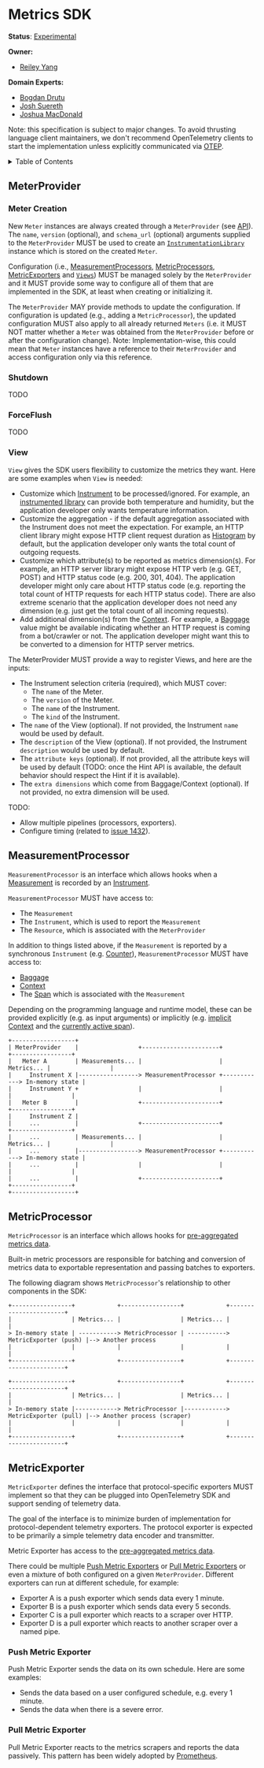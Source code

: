 # Metrics SDK

**Status**: [Experimental](../document-status.md)

**Owner:**

* [Reiley Yang](https://github.com/reyang)

**Domain Experts:**

* [Bogdan Drutu](https://github.com/bogdandrutu)
* [Josh Suereth](https://github.com/jsuereth)
* [Joshua MacDonald](https://github.com/jmacd)

Note: this specification is subject to major changes. To avoid thrusting
language client maintainers, we don't recommend OpenTelemetry clients to start
the implementation unless explicitly communicated via
[OTEP](https://github.com/open-telemetry/oteps#opentelemetry-enhancement-proposal-otep).

<details>
<summary>
Table of Contents
</summary>

* [MeterProvider](#meterprovider)
* [MeasurementProcessor](#measurementprocessor)
* [MetricProcessor](#metricprocessor)
* [MetricExporter](#metricexporter)
  * [Push Metric Exporter](#push-metric-exporter)
  * [Pull Metric Exporter](#pull-metric-exporter)

</details>

## MeterProvider

### Meter Creation

New `Meter` instances are always created through a `MeterProvider` (see
[API](./api.md#meterprovider)). The `name`, `version` (optional), and
`schema_url` (optional) arguments supplied to the `MeterProvider` MUST be used
to create an
[`InstrumentationLibrary`](https://github.com/open-telemetry/oteps/blob/main/text/0083-component.md)
instance which is stored on the created `Meter`.

Configuration (i.e., [MeasurementProcessors](#measurementprocessor),
[MetricProcessors](#metricprocessor), [MetricExporters](#metricexporter) and
[`Views`](#view)) MUST be managed solely by the `MeterProvider` and it MUST
provide some way to configure all of them that are implemented in the SDK, at
least when creating or initializing it.

The `MeterProvider` MAY provide methods to update the configuration. If
configuration is updated (e.g., adding a `MetricProcessor`), the updated
configuration MUST also apply to all already returned `Meters` (i.e. it MUST NOT
matter whether a `Meter` was obtained from the `MeterProvider` before or after
the configuration change). Note: Implementation-wise, this could mean that
`Meter` instances have a reference to their `MeterProvider` and access
configuration only via this reference.

### Shutdown

TODO

### ForceFlush

TODO

### View

`View` gives the SDK users flexibility to customize the metrics they want. Here
are some examples when `View` is needed:

* Customize which [Instrument](./api.md#instrument) to be processed/ignored. For
  example, an [instrumented library](../glossary.md#instrumented-library) can
  provide both temperature and humidity, but the application developer only
  wants temperature information.
* Customize the aggregation - if the default aggregation associated with the
  Instrument does not meet the expectation. For example, an HTTP client library
  might expose HTTP client request duration as [Histogram](./api.md#histogram)
  by default, but the application developer only wants the total count of
  outgoing requests.
* Customize which attribute(s) to be reported as metrics dimension(s). For
  example, an HTTP server library might expose HTTP verb (e.g. GET, POST) and
  HTTP status code (e.g. 200, 301, 404). The application developer might only
  care about HTTP status code (e.g. reporting the total count of HTTP requests
  for each HTTP status code). There are also extreme scenario that the
  application developer does not need any dimension (e.g. just get the total
  count of all incoming requests).
* Add additional dimension(s) from the [Context](../context/context.md). For
  example, a [Baggage](../baggage/api.md) value might be available indicating
  whether an HTTP request is coming from a bot/crawler or not. The application
  developer might want this to be converted to a dimension for HTTP server
  metrics.

The MeterProvider MUST provide a way to register Views, and here are the
inputs:

* The Instrument selection criteria (required), which MUST cover:
  * The `name` of the Meter.
  * The `version` of the Meter.
  * The `name` of the Instrument.
  * The `kind` of the Instrument.
* The `name` of the View (optional). If not provided, the Instrument `name`
  would be used by default.
* The `description` of the View (optional). If not provided, the Instrument
  `description` would be used by default.
* The `attribute keys` (optional). If not provided, all the attribute keys will
  be used by default (TODO: once the Hint API is available, the default behavior
  should respect the Hint if it is available).
* The `extra dimensions` which come from Baggage/Context (optional). If not
  provided, no extra dimension will be used.

TODO:

* Allow multiple pipelines (processors, exporters).
* Configure timing (related to [issue
  1432](https://github.com/open-telemetry/opentelemetry-specification/issues/1432)).

## MeasurementProcessor

`MeasurementProcessor` is an interface which allows hooks when a
[Measurement](./api.md#measurement) is recorded by an
[Instrument](./api.md#instrument).

`MeasurementProcessor` MUST have access to:

* The `Measurement`
* The `Instrument`, which is used to report the `Measurement`
* The `Resource`, which is associated with the `MeterProvider`

In addition to things listed above, if the `Measurement` is reported by a
synchronous `Instrument` (e.g. [Counter](./api.md#counter)),
`MeasurementProcessor` MUST have access to:

* [Baggage](../baggage/api.md)
* [Context](../context/context.md)
* The [Span](../trace/api.md#span) which is associated with the `Measurement`

Depending on the programming language and runtime model, these can be provided
explicitly (e.g. as input arguments) or implicitly (e.g. [implicit
Context](../context/context.md#optional-global-operations) and the [currently
active span](../trace/api.md#context-interaction)).

```text
+------------------+
| MeterProvider    |                 +----------------------+            +-----------------+
|   Meter A        | Measurements... |                      | Metrics... |                 |
|     Instrument X |-----------------> MeasurementProcessor +------------> In-memory state |
|     Instrument Y +                 |                      |            |                 |
|   Meter B        |                 +----------------------+            +-----------------+
|     Instrument Z |
|     ...          |                 +----------------------+            +-----------------+
|     ...          | Measurements... |                      | Metrics... |                 |
|     ...          |-----------------> MeasurementProcessor +------------> In-memory state |
|     ...          |                 |                      |            |                 |
|     ...          |                 +----------------------+            +-----------------+
+------------------+
```

## MetricProcessor

`MetricProcessor` is an interface which allows hooks for [pre-aggregated metrics
data](./datamodel.md#timeseries-model).

Built-in metric processors are responsible for batching and conversion of
metrics data to exportable representation and passing batches to exporters.

The following diagram shows `MetricProcessor`'s relationship to other components
in the SDK:

```text
+-----------------+            +-----------------+            +-----------------------+
|                 | Metrics... |                 | Metrics... |                       |
> In-memory state | -----------> MetricProcessor | -----------> MetricExporter (push) |--> Another process
|                 |            |                 |            |                       |
+-----------------+            +-----------------+            +-----------------------+

+-----------------+            +-----------------+            +-----------------------+
|                 | Metrics... |                 | Metrics... |                       |
> In-memory state |------------> MetricProcessor |------------> MetricExporter (pull) |--> Another process (scraper)
|                 |            |                 |            |                       |
+-----------------+            +-----------------+            +-----------------------+
```

## MetricExporter

`MetricExporter` defines the interface that protocol-specific exporters MUST
implement so that they can be plugged into OpenTelemetry SDK and support sending
of telemetry data.

The goal of the interface is to minimize burden of implementation for
protocol-dependent telemetry exporters. The protocol exporter is expected to be
primarily a simple telemetry data encoder and transmitter.

Metric Exporter has access to the [pre-aggregated metrics
data](./datamodel.md#timeseries-model).

There could be multiple [Push Metric Exporters](#push-metric-exporter) or [Pull
Metric Exporters](#pull-metric-exporter) or even a mixture of both configured on
a given `MeterProvider`. Different exporters can run at different schedule, for
example:

* Exporter A is a push exporter which sends data every 1 minute.
* Exporter B is a push exporter which sends data every 5 seconds.
* Exporter C is a pull exporter which reacts to a scraper over HTTP.
* Exporter D is a pull exporter which reacts to another scraper over a named
  pipe.

### Push Metric Exporter

Push Metric Exporter sends the data on its own schedule. Here are some examples:

* Sends the data based on a user configured schedule, e.g. every 1 minute.
* Sends the data when there is a severe error.

### Pull Metric Exporter

Pull Metric Exporter reacts to the metrics scrapers and reports the data
passively. This pattern has been widely adopted by
[Prometheus](https://prometheus.io/).
